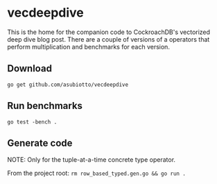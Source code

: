 # vecdeepdive
This is the home for the companion code to CockroachDB's vectorized deep dive blog post. There are a couple of versions of a operators that perform multiplication and benchmarks for each version.
## Download
`go get github.com/asubiotto/vecdeepdive`
## Run benchmarks
`go test -bench .`
## Generate code
NOTE: Only for the tuple-at-a-time concrete type operator.

From the project root: `rm row_based_typed.gen.go && go run .`
